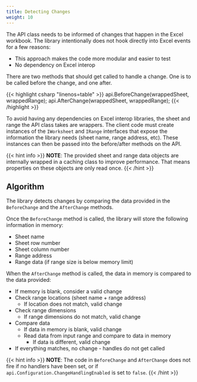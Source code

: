 ```yaml
---
title: Detecting Changes
weight: 10
---
```


The API class needs to be informed of changes that happen in the Excel workbook. The library intentionally does not hook directly into Excel events for a few reasons:
- This approach makes the code more modular and easier to test
- No dependency on Excel interop

There are two methods that should get called to handle a change. One is to be called before the change, and one after.

{{< highlight csharp "linenos=table" >}}
api.BeforeChange(wrappedSheet, wrappedRange);
api.AfterChange(wrappedSheet, wrappedRange);
{{< /highlight >}}

To avoid having any dependencies on Excel interop libraries, the sheet and range the API class takes are wrappers.
The client code must create instances of the `IWorksheet` and `IRange` interfaces that expose the information the library needs (sheet name, range address, etc).
These instances can then be passed into the before/after methods on the API.

{{< hint info >}}
**NOTE**: The provided sheet and range data objects are internally wrapped in a caching class to improve performance. That means properties on these objects are only read once.
{{< /hint >}}

## Algorithm

The library detects changes by comparing the data provided in the `BeforeChange` and the `AfterChange` methods.

Once the `BeforeChange` method is called, the library will store the following information in memory:
- Sheet name
- Sheet row number
- Sheet column number
- Range address
- Range data (if range size is below memory limit)

When the `AfterChange` method is called, the data in memory is compared to the data provided:

- If memory is blank, consider a valid change
- Check range locations (sheet name + range address)
  - If location does not match, valid change
- Check range dimensions
  - If range dimensions do not match, valid change
- Compare data
  - If data in memory is blank, valid change
  - Read data from input range and compare to data in memory
    - If data is different, valid change
- If everything matches, no change - handles do not get called

{{< hint info >}}
**NOTE**: The code in `BeforeChange` and `AfterChange` does not fire if no handlers have been set, or if `api.Configuration.ChangeHandlingEnabled` is set to `false`.
{{< /hint >}}
